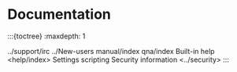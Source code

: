 # Documentation

:::{toctree}
:maxdepth: 1

../support/irc
../New-users
manual/index
qna/index
Built-in help <help/index>
Settings <settings>
scripting
Security information <../security>
:::
